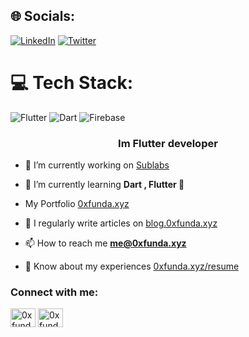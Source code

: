 
## 🌐 Socials:
[![LinkedIn](https://img.shields.io/badge/LinkedIn-%230077B5.svg?logo=linkedin&logoColor=white)](https://linkedin.com/in/reza-rezaei-461b041b2) [![Twitter](https://img.shields.io/badge/Twitter-%231DA1F2.svg?logo=Twitter&logoColor=white)](https://twitter.com/0xfunda) 

# 💻 Tech Stack:
![Flutter](https://img.shields.io/badge/Flutter-%2302569B.svg?style=for-the-badge&logo=Flutter&logoColor=white) ![Dart](https://img.shields.io/badge/dart-%230175C2.svg?style=for-the-badge&logo=dart&logoColor=white) ![Firebase](https://img.shields.io/badge/firebase-%23039BE5.svg?style=for-the-badge&logo=firebase)

<h3 align="center">Im Flutter developer</h3>

- 🔭 I’m currently working on [Sublabs](sublabs.xyz)

- 🌱 I’m currently learning **Dart , Flutter 🍃**

- My Portfolio [0xfunda.xyz](https://0xfunda.xyz)

- 📝 I regularly write articles on [blog.0xfunda.xyz](https://blog.0xfunda.xyz)

- 📫 How to reach me **me@0xfunda.xyz**

- 📄 Know about my experiences [0xfunda.xyz/resume](https://0xfunda.xyz/resume)

<h3 align="left">Connect with me:</h3>
<p align="left">
<a href="https://dev.to/0xfunda" target="blank"><img align="center" src="https://raw.githubusercontent.com/rahuldkjain/github-profile-readme-generator/master/src/images/icons/Social/devto.svg" alt="0xfunda" height="30" width="40" /></a>
<a href="https://twitter.com/0xfunda" target="blank"><img align="center" src="https://raw.githubusercontent.com/rahuldkjain/github-profile-readme-generator/master/src/images/icons/Social/twitter.svg" alt="0xfunda" height="30" width="40" /></a>
</p>

